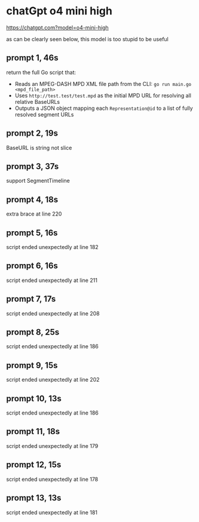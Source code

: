 # chatGpt o4 mini high

https://chatgpt.com?model=o4-mini-high

as can be clearly seen below, this model is too stupid to be useful

## prompt 1, 46s

return the full Go script that:
- Reads an MPEG-DASH MPD XML file path from the CLI: `go run main.go <mpd_file_path>`
- Uses `http://test.test/test.mpd` as the initial MPD URL for resolving all relative BaseURLs
- Outputs a JSON object mapping each `Representation@id` to a list of fully resolved segment URLs

## prompt 2, 19s

BaseURL is string not slice

## prompt 3, 37s

support SegmentTimeline

## prompt 4, 18s

extra brace at line 220

## prompt 5, 16s

script ended unexpectedly at line 182

## prompt 6, 16s

script ended unexpectedly at line 211

## prompt 7, 17s

script ended unexpectedly at line 208

## prompt 8, 25s

script ended unexpectedly at line 186

## prompt 9, 15s

script ended unexpectedly at line 202

## prompt 10, 13s

script ended unexpectedly at line 186

## prompt 11, 18s

script ended unexpectedly at line 179

## prompt 12, 15s

script ended unexpectedly at line 178

## prompt 13, 13s

script ended unexpectedly at line 181
